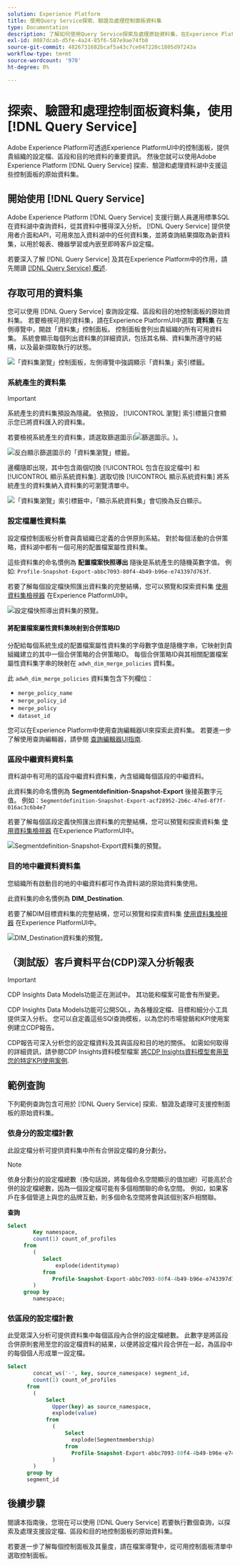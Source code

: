 ```yaml
---
solution: Experience Platform
title: 使用Query Service探索、驗證及處理控制面板資料集
type: Documentation
description: 了解如何使用Query Service探索及處理原始資料集，在Experience Platform中支援設定檔、區段和目的地控制面板。
exl-id: 0087dcab-d5fe-4a24-85f6-587e9ae74fb8
source-git-commit: 4826731682bcaf5a43c7ce047220c1805d97243a
workflow-type: tm+mt
source-wordcount: '970'
ht-degree: 0%

---
```


# 探索、驗證和處理控制面板資料集，使用 [!DNL Query Service]

Adobe Experience Platform可透過Experience PlatformUI中的控制面板，提供貴組織的設定檔、區段和目的地資料的重要資訊。 然後您就可以使用Adobe Experience Platform [!DNL Query Service] 探索、驗證和處理資料湖中支援這些控制面板的原始資料集。

## 開始使用 [!DNL Query Service]

Adobe Experience Platform [!DNL Query Service] 支援行銷人員運用標準SQL在資料湖中查詢資料，從其資料中獲得深入分析。 [!DNL Query Service] 提供使用者介面和API，可用來加入資料湖中的任何資料集，並將查詢結果擷取為新資料集，以用於報表、機器學習或內嵌至即時客戶設定檔。

若要深入了解 [!DNL Query Service] 及其在Experience Platform中的作用，請先閱讀 [[!DNL Query Service] 概述](../query-service/home.md).

## 存取可用的資料集

您可以使用 [!DNL Query Service] 查詢設定檔、區段和目的地控制面板的原始資料集。 若要檢視可用的資料集，請在Experience PlatformUI中選取 **資料集** 在左側導覽中，開啟「資料集」控制面板。 控制面板會列出貴組織的所有可用資料集。 系統會顯示每個列出資料集的詳細資訊，包括其名稱、資料集所遵守的結構，以及最新擷取執行的狀態。

![「資料集瀏覽」控制面板，左側導覽中強調顯示「資料集」索引標籤。](./images/query/browse-datasets.png)

### 系統產生的資料集

>[!IMPORTANT]
>
>系統產生的資料集預設為隱藏。 依預設， [!UICONTROL 瀏覽] 索引標籤只會顯示您已將資料匯入的資料集。

若要檢視系統產生的資料集，請選取篩選圖示(![篩選圖示。](./images/query/filter.png))。

![反白顯示篩選圖示的「資料集瀏覽」標籤。](./images/query/filter-datasets.png)

邊欄隨即出現，其中包含兩個切換 [!UICONTROL 包含在設定檔中] 和 [!UICONTROL 顯示系統資料集]. 選取切換 [!UICONTROL 顯示系統資料集] 將系統產生的資料集納入資料集的可瀏覽清單中。

![「資料集瀏覽」索引標籤中，「顯示系統資料集」會切換為反白顯示。](./images/query/show-system-datasets.png)

### 設定檔屬性資料集

設定檔控制面板分析會與貴組織已定義的合併原則系結。 對於每個活動的合併策略，資料湖中都有一個可用的配置檔案屬性資料集。

這些資料集的命名慣例為 **配置檔案快照導出** 隨後是系統產生的隨機英數字值。 例如: `Profile-Snapshot-Export-abbc7093-80f4-4b49-b96e-e743397d763f`.

若要了解每個設定檔快照匯出資料集的完整結構，您可以預覽和探索資料集 [使用資料集檢視器](../catalog/datasets/user-guide.md) 在Experience PlatformUI中。

![設定檔快照導出資料集的預覽。](images/query/profile-attribute.png)

#### 將配置檔案屬性資料集映射到合併策略ID

分配給每個系統生成的配置檔案屬性資料集的字母數字值是隨機字串，它映射到貴組織建立的其中一個合併策略的合併策略ID。 每個合併策略ID與其相關配置檔案屬性資料集字串的映射在 `adwh_dim_merge_policies` 資料集。

此 `adwh_dim_merge_policies` 資料集包含下列欄位：

* `merge_policy_name`
* `merge_policy_id`
* `merge_policy`
* `dataset_id`

您可以在Experience Platform中使用查詢編輯器UI來探索此資料集。 若要進一步了解使用查詢編輯器，請參閱 [查詢編輯器UI指南](../query-service/ui/user-guide.md).

### 區段中繼資料資料集

資料湖中有可用的區段中繼資料資料集，內含組織每個區段的中繼資料。

此資料集的命名慣例為 **Segmentdefinition-Snapshot-Export** 後接英數字元值。 例如︰`Segmentdefinition-Snapshot-Export-acf28952-2b6c-47ed-8f7f-016ac3c6b4e7`

若要了解每個區段定義快照匯出資料集的完整結構，您可以預覽和探索資料集 [使用資料集檢視器](../catalog/datasets/user-guide.md) 在Experience PlatformUI中。

![Segmentdefinition-Snapshot-Export資料集的預覽。](images/query/segment-metadata.png)

### 目的地中繼資料資料集

您組織所有啟動目的地的中繼資料都可作為資料湖的原始資料集使用。

此資料集的命名慣例為 **DIM_Destination**.

若要了解DIM目標資料集的完整結構，您可以預覽和探索資料集 [使用資料集檢視器](../catalog/datasets/user-guide.md) 在Experience PlatformUI中。

![DIM_Destination資料集的預覽。](images/query/destinations-metadata.png)

## （測試版）客戶資料平台(CDP)深入分析報表

>[!IMPORTANT]
>
>CDP Insights Data Models功能正在測試中。 其功能和檔案可能會有所變更。

CDP Insights Data Models功能可公開SQL，為各種設定檔、目標和細分小工具提供深入分析。 您可以自定義這些SQl查詢模板，以為您的市場營銷和KPI使用案例建立CDP報告。

CDP報告可深入分析您的設定檔資料及其與區段和目的地的關係。 如需如何取得的詳細資訊，請參閱CDP Insights資料模型檔案 [將CDP Insights資料模型套用至您的特定KPI使用案例](./cdp-insights-data-model.md).

## 範例查詢

下列範例查詢包含可用於 [!DNL Query Service] 探索、驗證及處理可支援控制面板的原始資料集。

### 依身分的設定檔計數

此設定檔分析可提供資料集中所有合併設定檔的身分劃分。

>[!NOTE]
>
>依身分劃分的設定檔總數（換句話說，將每個命名空間顯示的值加總）可能高於合併的設定檔總數，因為一個設定檔可能有多個相關聯的命名空間。 例如，如果客戶在多個管道上與您的品牌互動，則多個命名空間將會與該個別客戶相關聯。

**查詢**

```sql
Select
        Key namespace,
        count(1) count_of_profiles
     from
        (
           Select
               explode(identitymap)
           from
              Profile-Snapshot-Export-abbc7093-80f4-4b49-b96e-e743397d763f
        )
     group by
        namespace;
```

### 依區段的設定檔計數

此受眾深入分析可提供資料集中每個區段內合併的設定檔總數。 此數字是將區段合併原則套用至您的設定檔資料的結果，以便將設定檔片段合併在一起，為區段中的每個個人形成單一設定檔。

```sql
Select          
        concat_ws('-', key, source_namespace) segment_id,
        count(1) count_of_profiles
      from
        (
            Select
              Upper(key) as source_namespace,
              explode(value)
            from
              (
                  Select
                    explode(Segmentmembership)
                  from
                    Profile-Snapshot-Export-abbc7093-80f4-4b49-b96e-e743397d763f
              )
        )
      group by
      segment_id
```

## 後續步驟

閱讀本指南後，您現在可以使用 [!DNL Query Service] 若要執行數個查詢，以探索及處理支援設定檔、區段和目的地控制面板的原始資料集。

若要進一步了解每個控制面板及其量度，請在檔案導覽中，從可用控制面板清單中選取控制面板。
